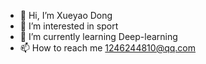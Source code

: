 - 👋 Hi, I’m Xueyao Dong
- 👀 I’m interested in sport
- 🌱 I’m currently learning Deep-learning
- 📫 How to reach me 1246244810@qq.com

<!---
add1246/add1246 is a ✨ special ✨ repository because its `README.md` (this file) appears on your GitHub profile.
You can click the Preview link to take a look at your changes.
--->
